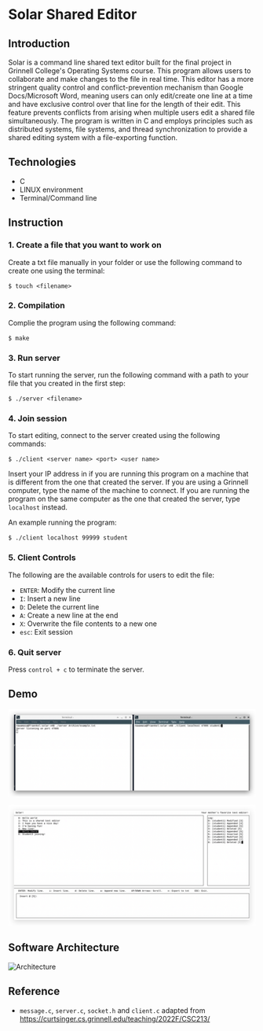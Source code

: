 # Solar Shared Editor

## Introduction

Solar is a command line shared text editor built for the final project in Grinnell College's Operating Systems course. This program allows users to collaborate and make changes to the file in real time. This editor has a more stringent quality control and conflict-prevention mechanism than Google Docs/Microsoft Word, meaning users can only edit/create one line at a time and have exclusive control over that line for the length of their edit. This feature prevents conflicts from arising when multiple users edit a shared file simultaneously. The program is written in C and employs principles such as distributed systems, file systems, and thread synchronization to provide a shared editing system with a file-exporting function.

## Technologies

- C
- LINUX environment
- Terminal/Command line

## Instruction

### 1. Create a file that you want to work on

Create a txt file manually in your folder or use the following command to create one using the terminal:

```
$ touch <filename>
```

### 2. Compilation

Complie the program using the following command:

```
$ make
```

### 3. Run server

To start running the server, run the following command with a path to your file that you created in the first step:

```
$ ./server <filename>
```

### 4. Join session

To start editing, connect to the server created using the following commands:

```
$ ./client <server name> <port> <user name>
```

Insert your IP address in <servername> if you are running this program on a machine that is different from the one that created the server. If you are using a Grinnell computer, type the name of the machine to connect. If you are running the program on the same computer as the one that created the server, type `localhost` instead.

An example running the program:

```
$ ./client localhost 99999 student
```

### 5. Client Controls

The following are the available controls for users to edit the file:

- `ENTER`: Modify the current line
- `I`: Insert a new line
- `D`: Delete the current line
- `A`: Create a new line at the end
- `X`: Overwrite the file contents to a new one
- `esc`: Exit session

### 6. Quit server

Press `control + c` to terminate the server.

## Demo

![image-20221216145334693](README.assets/image-20221216145334693.png)

![image-20221216145359475](README.assets/image-20221216145359475.png)

## Software Architecture

![Architecture](README.assets/Architecture.jpg)

## Reference

- `message.c`, `server.c`, `socket.h` and `client.c` adapted from https://curtsinger.cs.grinnell.edu/teaching/2022F/CSC213/
